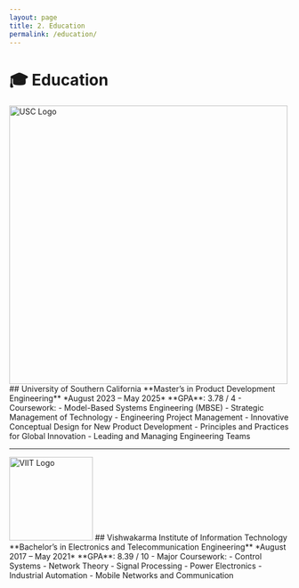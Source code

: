 ```yaml
---
layout: page
title: 2. Education
permalink: /education/
---
```


# 🎓 Education

<img src="https://anikulkarn.github.io/portfolio/assets/img/usc.png" alt="USC Logo" width="500"/>
## University of Southern California
**Master’s in Product Development Engineering**  
*August 2023 – May 2025*  
**GPA**: 3.78 / 4  
- Coursework:
  - Model-Based Systems Engineering (MBSE)
  - Strategic Management of Technology
  - Engineering Project Management
  - Innovative Conceptual Design for New Product Development
  - Principles and Practices for Global Innovation
  - Leading and Managing Engineering Teams

---

<img src="https://anikulkarn.github.io/portfolio/assets/img/viit.png" alt="VIIT Logo" width="150"/>
## Vishwakarma Institute of Information Technology
**Bachelor’s in Electronics and Telecommunication Engineering**  
*August 2017 – May 2021*  
**GPA**: 8.39 / 10  
- Major Coursework:
  - Control Systems
  - Network Theory
  - Signal Processing
  - Power Electronics
  - Industrial Automation
  - Mobile Networks and Communication
